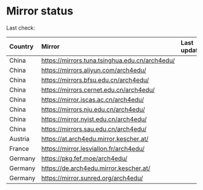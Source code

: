 <script src="./time.js"></script>
# Mirror status
Last check: <script type="text/javascript">localize(1708463740.6265225);</script>

|Country|Mirror|Last update|
|:------|:-----|:----------|
|China|https://mirrors.tuna.tsinghua.edu.cn/arch4edu/|<script type="text/javascript">localize(1708410782);</script>|
|China|https://mirrors.aliyun.com/arch4edu/|<script type="text/javascript">localize(1708410782);</script>|
|China|https://mirrors.bfsu.edu.cn/arch4edu/|<script type="text/javascript">localize(1708410782);</script>|
|China|https://mirrors.cernet.edu.cn/arch4edu/|<script type="text/javascript">localize(1708453978);</script>|
|China|https://mirror.iscas.ac.cn/arch4edu/|<script type="text/javascript">localize(1708410782);</script>|
|China|https://mirrors.nju.edu.cn/arch4edu/|<script type="text/javascript">localize(1708368781);</script>|
|China|https://mirror.nyist.edu.cn/arch4edu/|<script type="text/javascript">localize(1708453978);</script>|
|China|https://mirrors.sau.edu.cn/arch4edu/|<script type="text/javascript">localize(1708410782);</script>|
|Austria|https://at.arch4edu.mirror.kescher.at/|<script type="text/javascript">localize(1708453978);</script>|
|France|https://mirror.lesviallon.fr/arch4edu/|<script type="text/javascript">localize(1708410782);</script>|
|Germany|https://pkg.fef.moe/arch4edu/|<script type="text/javascript">localize(1708453978);</script>|
|Germany|https://de.arch4edu.mirror.kescher.at/|<script type="text/javascript">localize(1708453978);</script>|
|Germany|https://mirror.sunred.org/arch4edu/|<script type="text/javascript">localize(1708453978);</script>|

<script src="./tablefilter/tablefilter.js"></script>
<script src="./table.js"></script>